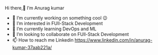  Hi there,👋 I’m Anurag kumar
- 🌱 I’m currently working on something cool 😉
- 👀 I’m interested in FUll-Stack Development
- 🌱 I’m currently learning DevOps and ML
- 💞️ I’m looking to collaborate on FUll-Stack Development
- 📫 How to reach me Linkedin 
 https://www.linkedin.com/in/anurag-kumar-37aab221a/


<!---
anuragkmr45/anuragkmr45 is a ✨ special ✨ repository because its `README.md` (this file) appears on your GitHub profile.
You can click the Preview link to take a look at your changes.
--->

